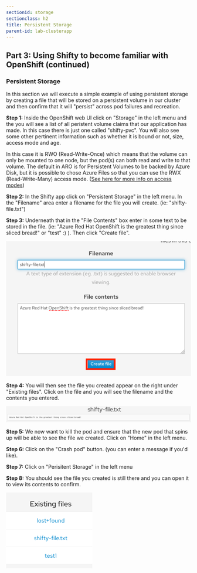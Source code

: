 ```yaml
---
sectionid: storage
sectionclass: h2
title: Persistent Storage
parent-id: lab-clusterapp
---
```


## Part 3: Using Shifty to become familiar with OpenShift (continued)

### Persistent Storage
In this section we will execute a simple example of using persistent storage by creating a file that will be stored on a persistent volume in our cluster and then confirm that it will "persist" across pod failures and recreation.

**Step 1:** Inside the OpenShift web UI click on "Storage" in the left menu and the you will see a list of all peristent volume claims that our application has made.  In this case there is just one called "shifty-pvc".  You will also see some other pertinent information such as whether it is bound or not, size, access mode and age.  

In this case it is RWO (Read-Write-Once) which means that the volume can only be mounted to one node, but the pod(s) can both read and write to that volume.  The default in ARO is for Persistent Volumes to be backed by Azure Disk, but it is possible to chose Azure Files so that you can use the RWX (Read-Write-Many) access mode.  ([See here for more info on access modes](https://kubernetes.io/docs/concepts/storage/persistent-volumes/#access-modes))

**Step 2:** In the Shifty app click on "Persistent Storage" in the left menu.  In the "Filename" area enter a filename for the file you will create. (ie: "shifty-file.txt")

**Step 3:** Underneath that in the "File Contents" box enter in some text to be stored in the file. (ie: "Azure Red Hat OpenShift is the greatest thing since sliced bread!" or "test" :) ).  Then click "Create file".

![Crash Message](/media/managedlab/17-shifty-createfile.png)

**Step 4:** You will then see the file you created appear on the right under "Existing files".  Click on the file and you will see the filename and the contents you entered.

![Crash Message](/media/managedlab/18-shifty-viewfile.png)

**Step 5:** We now want to kill the pod and ensure that the new pod that spins up will be able to see the file we created.  Click on "Home" in the left menu.

**Step 6:** Click on the "Crash pod" button.  (you can enter a message if you'd like).

**Step 7:** Click on "Perisitent Storage" in the left menu

**Step 8:** You should see the file you created is still there and you can open it to view its contents to confirm.

![Crash Message](/media/managedlab/19-shifty-existingfile.png)


